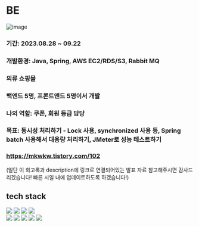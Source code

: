 # BE
![image](https://github.com/mkwkw/Guerrilla-Commerce/assets/76611903/6e43b44b-4af9-4219-8e0a-68fac39378c6)

### 기간: 2023.08.28 ~ 09.22
### 개발환경: Java, Spring, AWS EC2/RDS/S3, Rabbit MQ
### 의류 쇼핑몰
### 백엔드 5명, 프론트엔드 5명이서 개발
### 나의 역할: 쿠폰, 회원 등급 담당
### 목표: 동시성 처리하기 - Lock 사용, synchronized 사용 등, Spring batch 사용해서 대용량 처리하기, JMeter로 성능 테스트하기

### https://mkwkw.tistory.com/102     
(일단 이 회고록과 description에 링크로 연결되어있는 발표 자료 참고해주시면 감사드리겠습니다! 빠른 시일 내에 업데이트하도록 하겠습니다!)

<h2><b>tech stack</b></h3>
<p>
<img src="https://img.shields.io/badge/Spring Boot-6DB33F?style=for-the-badge&logo=Spring Boot&logoColor=white">
<img src="https://img.shields.io/badge/Spring Security-6DB33F?style=for-the-badge&logo=Spring Security&logoColor=white">
<img src="https://img.shields.io/badge/Web Socket-010101?style=for-the-badge&logo=Web Socket&logoColor=white">
<img src="https://img.shields.io/badge/Rabbit MQ-FF6600?style=for-the-badge&logo=rabbitmq&logoColor=white">
<br>
<img src="https://img.shields.io/badge/NginX-009639?style=for-the-badge&logo=NGINX&logoColor=white">
<img src="https://img.shields.io/badge/Docker-2496ED?style=for-the-badge&logo=Docker&logoColor=white">
<img src="https://img.shields.io/badge/MySQL-4479A1?style=for-the-badge&logo=MySQL&logoColor=white">
<img src="https://img.shields.io/badge/Amazon AWS-FF9900?style=for-the-badge&logo=Amazon AWS&logoColor=white">
<img src="https://img.shields.io/badge/Github Actions-2088FF?style=for-the-badge&logo=Github Actions&logoColor=white">
<br>
